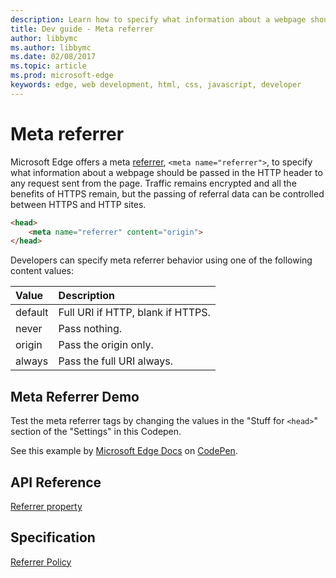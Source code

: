 ---description: Learn how to specify what information about a webpage should be passed in the HTTP header to any request sent from the page.
title: Dev guide - Meta referrer
author: libbymc
ms.author: libbymc
ms.date: 02/08/2017
ms.topic: article
ms.prod: microsoft-edge
keywords: edge, web development, html, css, javascript, developer
---# Meta referrerMicrosoft Edge offers a meta [referrer](https://msdn.microsoft.com/library/ms534365(v=vs.85).aspx), `<meta name="referrer">`, to specify what information about a webpage should be passed in the HTTP header to any request sent from the page.  Traffic remains encrypted and all the benefits of HTTPS remain, but the passing of referral data can be controlled between HTTPS and HTTP sites.```HTML<head>	<meta name="referrer" content="origin"></head>```Developers can specify meta referrer behavior using one of the following content values:Value | Description:------------ | :-------------default | Full URI if HTTP, blank if HTTPS.never | Pass nothing.origin | Pass the origin only.always | Pass the full URI always.## Meta Referrer DemoTest the meta referrer tags by changing the values in the "Stuff for `<head>`" section of the "Settings" in this Codepen.<div class="codepen-wrap"><p data-height="300" data-theme-id="23761" data-slug-hash="ONLMBa" data-default-tab="result" data-user="MicrosoftEdgeDocumentation" data-embed-version="2" data-editable="true" class="codepen">See this example by <a href="https://codepen.io/MicrosoftEdgeDocumentation">Microsoft Edge Docs</a> on <a href="https://codepen.io/MicrosoftEdgeDocumentation/pen/ONLMBa">CodePen</a>.</p></div><script async src="//assets.codepen.io/assets/embed/ei.js"></script>## API Reference[Referrer property](https://msdn.microsoft.com/library/ms534365(v=vs.85).aspx)## Specification[Referrer Policy](https://w3c.github.io/webappsec-referrer-policy/)